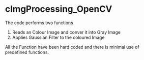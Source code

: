 # cImgProcessing_OpenCV

The code performs two functions 
1. Reads an Colour Image and conver it into Gray Image
2. Applies Gaussian Filter to the coloured Image

All the Function have been hard coded and there is minimal use of predefined functions. 
